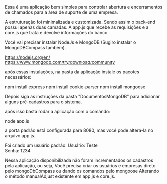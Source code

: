Essa é uma aplicação bem simples para controlar abertura e encerramentos de chamados
para a área de suporte de uma empresa.

A estruturação foi minimalizada e customizada. Sendo assim o back-end possui apenas duas camadas.
A app.js que recebe as requisições e a core.js que trata e devolve informações do banco.

Você vai precisar instalar NodeJs e MongoDB (Sugiro instalar o MongoDBCompass também).

https://nodejs.org/en/ <br>
https://www.mongodb.com/try/download/community

após essas instalações, na pasta da aplicação
instale os pacotes necessários:

npm install express
npm install cookie-parser
npm install mongoose

Depois siga as instruções da pasta "DocumentosMongoDB" para adicionar alguns pré-cadastros para o sistema.

após isso basta rodar a aplicação com o comando:

node app.js

a porta padrão está configurada para 8080, mas você pode altera-la no arquivo app.js.

Foi criado um usuário padrão:
Usuário: Teste <br>
Senha: 1234

Nessa aplicação disponibilizada não foram incrementados os cadastros pela aplicação, ou seja,
Você precisa criar os usuários e empresas direto pelo mongoDbCompass ou dando os comandos pelo mongoose
Alterando o método manualAdjust existente em app.js e core.js.
